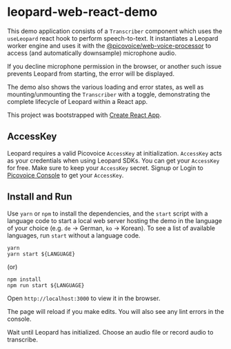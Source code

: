 # leopard-web-react-demo

This demo application consists of a `Transcriber` component which uses the `useLeopard` react hook to perform speech-to-text. It instantiates a Leopard worker engine and uses it with the [@picovoice/web-voice-processor](https://www.npmjs.com/package/@picovoice/web-voice-processor) to access (and automatically downsample) microphone audio.

If you decline microphone permission in the browser, or another such issue prevents Leopard from starting, the error will be displayed.

The demo also shows the various loading and error states, as well as mounting/unmounting the `Transcriber` with a toggle, demonstrating the complete lifecycle of Leopard within a React app.

This project was bootstrapped with [Create React App](https://github.com/facebook/create-react-app).

## AccessKey

Leopard requires a valid Picovoice `AccessKey` at initialization. `AccessKey` acts as your credentials when using Leopard SDKs.
You can get your `AccessKey` for free. Make sure to keep your `AccessKey` secret.
Signup or Login to [Picovoice Console](https://console.picovoice.ai/) to get your `AccessKey`.

## Install and Run

Use `yarn` or `npm` to install the dependencies, and the `start` script with a language code
to start a local web server hosting the demo in the language of your choice (e.g. `de` -> German, `ko` -> Korean).
To see a list of available languages, run `start` without a language code.

```console
yarn
yarn start ${LANGUAGE}
```

(or)

```console
npm install
npm run start ${LANGUAGE}
```

Open `http://localhost:3000` to view it in the browser.

The page will reload if you make edits. You will also see any lint errors in the console.

Wait until Leopard has initialized. Choose an audio file or record audio to transcribe.

